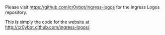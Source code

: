 Please visit https://github.com/cr0ybot/ingress-logos for the ingress Logos repository.

This is simply the code for the website at http://cr0ybot.github.com/ingress-logos/.